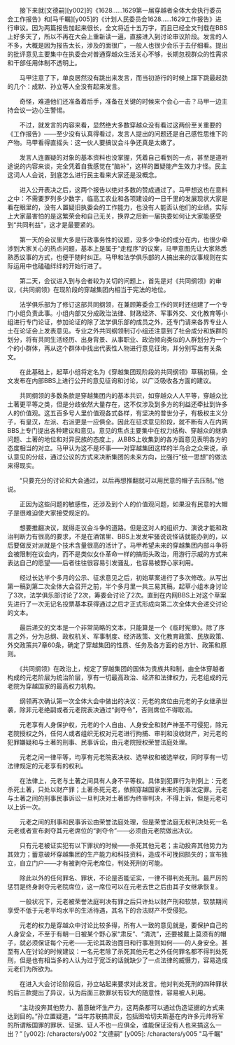 　　接下来就[文德嗣][y002]的《1628……1629第一届穿越者全体大会执行委员会工作报告》和[马千瞩][y005]的《计划人民委员会1628……1629工作报告》进行审议。因为两篇报告加起来很长，全文将近十五万字，而且已经全文刊载在BBS上好多天了，所以不再在大会上重新读一遍，直接进入到讨论审议阶段。发言的人不多，大概是因为报告太长，涉及的面很广，一般人也很少会乐于去仔细看。提出的批评意见主要集中在执委会对普通穿越众生活关心不够，长期忽视群众的性需求和干部任用体制不透明上。

　　马甲注意了下，单良居然没有跳出来发言，而当初游行的时候上蹿下跳最起劲的几个：成默、孙立等人全没有起来发言。

　　奇怪，难道他们还准备着后手，准备在关键的时候来个会心一击？马甲一边主持会议一边心生警惕。

　　不过，就发言的内容来看，显然绝大多数穿越众没有看过这两份至关重要的《工作报告》——至少没有认真得看过，发言人提出的问题还是自己感性思维下的产物。马甲看得直摇头：这一伙人要搞议会斗争还真是太嫩了。

　　发言人连置疑的对象的基本资料也没掌握，凭着自己看到的一点，甚至是道听途说的内容来谈，完全凭着自我感觉在“脑补”，这样的置疑能产生效力才怪。民主这词人人会说，到底怎么进行民主看来大家还是没概念。

　　进入公开表决之后，这两个报告以绝对多数的赞成通过了。马甲想这也在意料之中：不需要罗列多少数字，临高工农业和各项建设的一日千里的发展现状大家是看在眼里的，没有人置疑旧执委会的工作能力，也没有人能否认他们的业绩。实际上大家最害怕的是这繁荣会和自己无关，换界之后新一届执委如何让大家能感受到“共同利益”，这才是最要紧的。

　　第一天的会议里大多是行政事务性的议题，没多少争论的成分在内，也很少牵涉到大家关心的热点问题，基本上是属于“走程序”的议案，马甲意图先让大家熟悉熟悉议事的方式，也便于随时纠正。马甲和法学俱乐部的人搞出来的议事规则在实际运用中也磕磕绊绊的开始行进了。

　　第二天，会议进入到与会者较为关切的问题上，首先是对《共同纲领》的审议，《共同纲领》在现阶段的穿越集团内相当于宪法的地位。

　　法学俱乐部为了修订这部共同纲领，在兼顾筹委会工作的同时还组建了一个专门小组负责此事。小组内部又分成政治法律、财政经济、军事外交、文化教育等小组进行专门论证，参加论证的除了法学俱乐部的成员之外，还专门请来各界专业人士在论证会上发表意见。专业之外共同纲领制订小组还注意到了社会成分和族群的划分，将有共同生活经历、出身背景、从事职业、政治倾向类似的人群划分为一个个的小群体，再从这个群体中找出代表性人物进行意见征询，并分别写出有关条文。

　　在此基础上，起草小组将定名为《穿越集团现阶段的共同纲领》草稿初稿，全文发布在内部BBS上进行公开的意见征询和讨论，以广泛吸收各方面的建议。

　　共同纲领的多数条款是穿越集团内的基本共识，如穿越众人人平等，穿越众比土著更平等之类，但是分歧依然大量存在，这不仅涉及到多方的利益还牵扯到许多人的价值观。这五百多号人里价值观各式各样，有坚决的普世分子，有极权主义分子，有皇汉，左派、右派更是一应俱全。因此在征求意见阶段，就不断有人在内网BBS上专门提出各种建议和意见。意见的焦点主要集中在权力结构、穿越众的继承问题、土著的地位和对异民族的态度上，从BBS上收集到的各方面意见表明各方的态度相当的对立。马甲认为这不是坏事——对穿越集团这样的半乌合之众来说，承认意见的分歧，通过公议的方式来决断集团的未来方向，比强行“统一思想”的做法来得现实。

　　“只要充分的讨论和大会通过，以后再想推翻就可以用民意的帽子去压制。”他说。

　　正因为这些问题的敏感性，还涉及到个人的价值观问题，如果没有民意的大帽子是很难迫使大家接受规定的。

　　想要推翻决议，就得走议会斗争的道路。但是这对人的组织力、演说才能和政治判断力有很高的要求，不是在酒馆里、BBS上发发牢骚说说怪话就能办到的，以后要做反对派就是个技术含量很高的活计了。马甲希望未来的穿越集团内部斗争将会被限制在议会内，而不是类似女仆革命一样的搞街头政治，用游行示威的方式来表达自己的愿望——后者往往很容易引发骚乱，也容易被野心家利用。

　　经过长达半个多月的公示、征求意见之后，初始草案进行了多次修改。从写出第一稿到第二次全体大会召开之前，半个多月里一共三易其稿，起草小组本身讨论了3次，法学俱乐部讨论了2次，筹委会讨论了2次。直到在内网BBS上对这个草案先进行了一次无记名投票基本获得通过之后才正式形成向第二次全体大会递交讨论的文本。

　　最后递交的文本是一个非常简略的文本，只能算是一个《临时宪章》。除了序言之外，分为总纲、政权机关、军事制度、经济政策、文化教育政策、民族政策、外交政策共7章60条，确定了穿越集团的性质、任务及各方面的总方针、政策和原则。

　　《共同纲领》在政治上，规定了穿越集团的国体为贵族共和制，由全体穿越者构成的元老阶层为统治阶层，享有一切最高政治、经济和法律权力，元老组成的元老院为穿越国家的最高权力机构。

　　纲领再次确认第一次全体大会中做出的决议：元老的席位由元老的子女继承世袭，除非元老绝嗣或者元老院表决通过“剥夺令”，否则席位不得取消。

　　元老享有人身保护权，元老的个人自由、人身安全和财产神圣不可侵犯，除元老院授权之外，任何人或者组织无权对元老进行拘捕、审判和没收财产，对元老的犯罪嫌疑和与土著的刑事、民事诉讼，由元老院授权荣誉法庭处理。

　　元老之间一律平等，均享有元老院表决权、选举权和被选举权，同时享有一切法律规定的元老享有的权利。

　　在法律上，元老与土著之间具有人身不平等权。具体到犯罪行为判例上：元老杀死土著，只处以财产罪；土著杀死元老，依照穿越国家未来的刑事法定罪。元老与土著之间的刑事民事诉讼一旦判决对土著即为终审判决，不得上诉，但是元老可以上诉一次。

　　元老之间的刑事和民事诉讼由荣誉法庭处理，但是荣誉法庭无权判决处死一名元老或者宣布剥夺其元老席位的“剥夺令”——必须由元老院做出决议。

　　只有元老被证实犯有以下罪状的时候——杀死其他元老；主动投奔其他势力为其效力；蓄意破坏穿越集团的生产能力和科技资料，造成不可挽回损失的；宣布独立，自立门户——才有被剥夺元老席位，判处死刑的可能。

　　除此以外的任何罪名、罪状，不论是否能证实，一律不得判处死刑。最严厉的惩罚是终身剥夺元老院席位，这一席位可以在元老去世之后由其子女继承恢复。

　　一般状况下，元老被荣誉法庭判决有罪之后只许处以财产刑和软禁，软禁期间享受不低于元老平均水平的生活待遇，其名下的合法财产不受侵犯。

　　元老的权力是穿越众中讨论比较多得，所有人一致的意见就是，要保护自己的人身安全，不至于有朝一日被某个野心家“肃反”、“清洗”，还要被戴上莫须有的帽子，就必须保证每个元老——无论其政治面目和行事准则如何——的人身安全。甚至有人在讨论的时候建议：一名元老除了杀死其他元老之外任何罪名都不得判处死刑，但是也有相当多的人认为过于宽泛的话就缺少了一点法律的威慑力，容易造成元老们为所欲为。

　　在进入大会讨论阶段后，孙立站起来要求对此发言。他对判处死刑的四种罪状的后三款提出了异议，认为后面三款罪状有较大的随意性，容易被人利用。

　　“主动投奔其他势力、蓄意破坏生产力，这两条都可以通过伪造证据的方式来达到目的。”孙立置疑道，“当年苏联搞肃反，包括图哈切夫斯基在内许多元帅将军的所谓叛国罪的罪状、证据、证人不也一应俱全，谁能保证没有人也来搞这么一出？”
[y002]: /characters/y002 "文德嗣"
[y005]: /characters/y005 "马千瞩"
